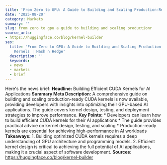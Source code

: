 ```yaml
---
title: 'From Zero to GPU: A Guide to Building and Scaling Production-Ready CUDA Kernels'
date: '2025-08-20'
category: Markets
summary: ''
slug: from zero to gpu a guide to building and scaling productionr
source_urls:
- https://huggingface.co/blog/kernel-builder
seo:
  title: 'From Zero to GPU: A Guide to Building and Scaling Production-Ready CUDA
    Kernels | Hash n Hedge'
  description: ''
  keywords:
  - news
  - markets
  - brief
---
```


Here's the news brief:  **Headline:** Building Efficient CUDA Kernels for AI Applications  **Summary Meta Description:** A comprehensive guide on building and scaling production-ready CUDA kernels is now available, providing developers with insights into optimizing their GPU-based AI applications. The guide covers kernel design, testing, and deployment strategies to improve performance.  **Key Points:**  * Developers can learn how to build efficient CUDA kernels for their AI applications * The guide provides practical advice on kernel design, testing, and scaling * Production-ready kernels are essential for achieving high-performance in AI workloads  **Takeaways:**  1. Building optimized CUDA kernels requires a deep understanding of GPU architecture and programming models. 2. Efficient kernel design is critical to achieving the full potential of AI applications, making it a crucial aspect of software development.  **Sources:**  https://huggingface.co/blog/kernel-builder 

